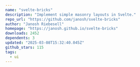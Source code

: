 ```yaml
---
name: "svelte-bricks"
description: "Implement simple masonry layouts in Svelte."
repo_url: "https://github.com/janosh/svelte-bricks"
author: "Janosh Riebesell"
homepage: "https://janosh.github.io/svelte-bricks"
downloads: 2452
dependents: 3
updated: "2025-03-08T15:32:40.045Z"
github_stars: 115
tags: 
  - ui
---
```


